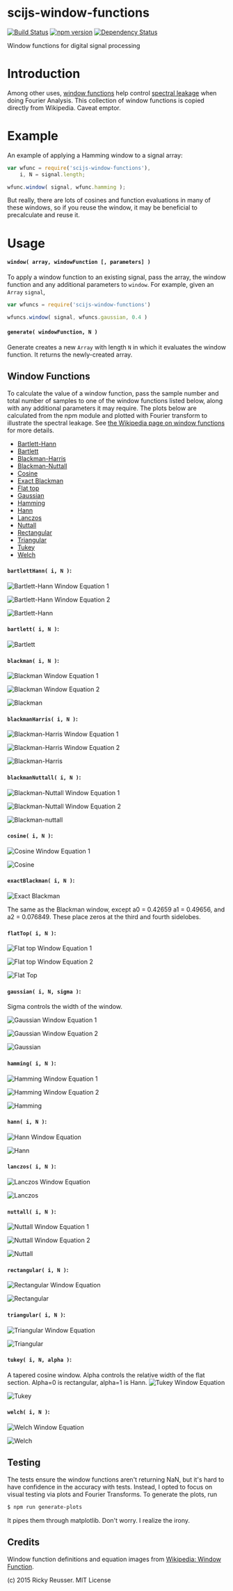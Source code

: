 # scijs-window-functions

[![Build Status](https://travis-ci.org/scijs/window-functions.svg?branch=master)](https://travis-ci.org/scijs/window-functions) [![npm version](https://badge.fury.io/js/scijs-window-functions.svg)](http://badge.fury.io/js/scijs-window-functions)  [![Dependency Status](https://david-dm.org/scijs/window-functions.svg)](https://david-dm.org/scijs/window-functions)


Window functions for digital signal processing

# Introduction

Among other uses, [window functions](http://en.wikipedia.org/wiki/Window_function) help control [spectral leakage](http://en.wikipedia.org/wiki/Spectral_leakage) when doing Fourier Analysis. This collection of window functions is copied directly from Wikipedia. Caveat emptor.

# Example

An example of applying a Hamming window to a signal array:

```javascript
var wfunc = require('scijs-window-functions'),
    i, N = signal.length;

wfunc.window( signal, wfunc.hamming );
```

But really, there are lots of cosines and function evaluations in many of these windows, so if you reuse the window, it may be beneficial to precalculate and reuse it.

# Usage

#### `window( array, windowFunction [, parameters] )`

To apply a window function to an existing signal, pass the array, the window function and any additional parameters to `window`. For example, given an `Array` `signal`,

```javascript
var wfuncs = require('scijs-window-functions')

wfuncs.window( signal, wfuncs.gaussian, 0.4 )
```

#### `generate( windowFunction, N )`

Generate creates a new `Array` with length `N` in which it evaluates the window function. It returns the newly-created array.



## Window Functions

To calculate the value of a window function, pass the sample number and total number of samples to one of the window functions listed below, along with any additional parameters it may require. The plots below are calculated from the npm module and plotted with Fourier transform to illustrate the spectral leakage. See [the Wikipedia page on window functions](http://en.wikipedia.org/wiki/Window_function) for more details.

- [Bartlett-Hann](#bartletthann-i-n-)
- [Bartlett](#bartlett-i-n-)
- [Blackman-Harris](#blackmanharris-i-n-)
- [Blackman-Nuttall](#blackmannuttall-i-n-)
- [Cosine](#cosine-i-n-)
- [Exact Blackman](#exactblackman-i-n-)
- [Flat top](#flattop-i-n-)
- [Gaussian](#gaussian-i-n-sigma-)
- [Hamming](#hamming-i-n-)
- [Hann](#hann-i-n-)
- [Lanczos](#lanczos-i-n-)
- [Nuttall](#nuttall-i-n-)
- [Rectangular](#rectangular-i-n-)
- [Triangular](#triangular-i-n-)
- [Tukey](#tukey-i-n-alpha-)
- [Welch](#welch-i-n-)


#### `bartlettHann( i, N )`:

![Bartlett-Hann Window Equation 1](docs/equations/bartlett-hann-1.png)

![Bartlett-Hann Window Equation 2](docs/equations/bartlett-hann-2.png)

![Bartlett-Hann](docs/plots/bartlett-hann.png)

#### `bartlett( i, N )`:

![Bartlett](docs/plots/bartlett.png)

#### `blackman( i, N )`:

![Blackman Window Equation 1](docs/equations/blackman-1.png)

![Blackman Window Equation 2](docs/equations/blackman-2.png)

![Blackman](docs/plots/blackman.png)

#### `blackmanHarris( i, N )`:

![Blackman-Harris Window Equation 1](docs/equations/blackman-harris-1.png)

![Blackman-Harris Window Equation 2](docs/equations/blackman-harris-2.png)

![Blackman-Harris](docs/plots/blackman-harris.png)

#### `blackmanNuttall( i, N )`:

![Blackman-Nuttall Window Equation 1](docs/equations/blackman-nuttall-1.png)

![Blackman-Nuttall Window Equation 2](docs/equations/blackman-nuttall-2.png)

![Blackman-nuttall](docs/plots/blackman-nuttall.png)

#### `cosine( i, N )`:

![Cosine Window Equation 1](docs/equations/cosine.png)

![Cosine](docs/plots/cosine.png)

#### `exactBlackman( i, N )`:

![Exact Blackman](docs/plots/exact-blackman.png)

The same as the Blackman window, except a0 = 0.42659 a1 = 0.49656, and a2 = 0.076849. These place zeros at the third and fourth sidelobes.

#### `flatTop( i, N )`:

![Flat top Window Equation 1](docs/equations/flattop-1.png)

![Flat top Window Equation 2](docs/equations/flattop-2.png)

![Flat Top](docs/plots/flattop.png)

#### `gaussian( i, N, sigma )`:

Sigma controls the width of the window.

![Gaussian Window Equation 1](docs/equations/gaussian-1.png)

![Gaussian Window Equation 2](docs/equations/gaussian-2.png)

![Gaussian](docs/plots/gaussian.png)

#### `hamming( i, N )`:

![Hamming Window Equation 1](docs/equations/hamming-1.png)

![Hamming Window Equation 2](docs/equations/hamming-2.png)

![Hamming](docs/plots/hamming.png)

#### `hann( i, N )`:

![Hann Window Equation](docs/equations/hann.png)

![Hann](docs/plots/hann.png)

#### `lanczos( i, N )`:

![Lanczos Window Equation](docs/equations/lanczos.png)

![Lanczos](docs/plots/lanczos.png)

#### `nuttall( i, N )`:
![Nuttall Window Equation 1](docs/equations/nuttall-1.png)

![Nuttall Window Equation 2](docs/equations/nuttall-2.png)

![Nuttall](docs/plots/nuttall.png)

#### `rectangular( i, N )`:

![Rectangular Window Equation](docs/equations/rectangular.png)

![Rectangular](docs/plots/rectangular.png)

#### `triangular( i, N )`:

![Triangular Window Equation](docs/equations/triangular.png)

![Triangular](docs/plots/triangular.png)

#### `tukey( i, N, alpha )`:

A tapered cosine window. Alpha controls the relative width of the flat section. Alpha=0 is rectangular, alpha=1 is Hann.  ![Tukey Window Equation](docs/equations/tukey.png)

![Tukey](docs/plots/tukey.png)

#### `welch( i, N )`:

![Welch Window Equation](docs/equations/welch.png)

![Welch](docs/plots/welch.png)


## Testing

The tests ensure the window functions aren't returning NaN, but it's hard to have confidence in the accuracy with tests. Instead, I opted to focus on visual testing via plots and Fourier Transforms. To generate the plots, run

```bash
$ npm run generate-plots
```

It pipes them through matplotlib. Don't worry. I realize the irony.



## Credits
Window function definitions and equation images from [Wikipedia: Window Function](http://en.wikipedia.org/wiki/Window_function).

(c) 2015 Ricky Reusser. MIT License
